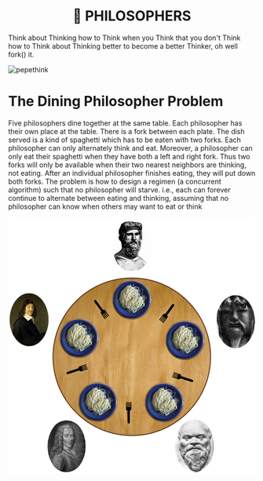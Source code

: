 <h1 align="center">📖 PHILOSOPHERS</h1>
	

Think about Thinking how to Think when you Think that you don't Think how to Think about Thinking better to become a better Thinker, oh well fork() it.

<img src="https://cdn3.emoji.gg/emojis/5590-pepethink.png" width="350px" alt="pepethink">

# The Dining Philosopher Problem

Five philosophers dine together at the same table. Each philosopher has their own place at the table. There is a fork between each plate.
The dish served is a kind of spaghetti which has to be eaten with two forks. Each philosopher can only alternately think and eat.
Moreover, a philosopher can only eat their spaghetti when they have both a left and right fork.
Thus two forks will only be available when their two nearest neighbors are thinking, not eating.
After an individual philosopher finishes eating, they will put down both forks.
The problem is how to design a regimen (a concurrent algorithm) such that no philosopher will starve.
i.e., each can forever continue to alternate between eating and thinking, assuming that no philosopher can know when others may want to eat or think

<img src="https://github.com/zstenger93/philosophers/blob/master/philosophers.png" alt="philosophers">
